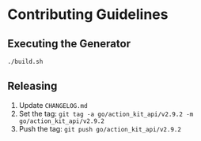# Contributing Guidelines

## Executing the Generator

```sh
./build.sh
```

## Releasing

 1. Update `CHANGELOG.md`
 2. Set the tag: `git tag -a go/action_kit_api/v2.9.2 -m go/action_kit_api/v2.9.2`
 3. Push the tag: `git push go/action_kit_api/v2.9.2`